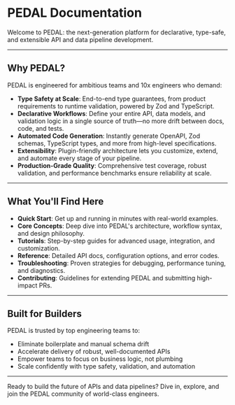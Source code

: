 <!-- Navigation is auto-generated by GitBook. See index.md for the documentation landing page content. -->

# PEDAL Documentation

Welcome to PEDAL: the next-generation platform for declarative, type-safe, and extensible API and data pipeline development.

---

## Why PEDAL?

PEDAL is engineered for ambitious teams and 10x engineers who demand:
- **Type Safety at Scale**: End-to-end type guarantees, from product requirements to runtime validation, powered by Zod and TypeScript.
- **Declarative Workflows**: Define your entire API, data models, and validation logic in a single source of truth—no more drift between docs, code, and tests.
- **Automated Code Generation**: Instantly generate OpenAPI, Zod schemas, TypeScript types, and more from high-level specifications.
- **Extensibility**: Plugin-friendly architecture lets you customize, extend, and automate every stage of your pipeline.
- **Production-Grade Quality**: Comprehensive test coverage, robust validation, and performance benchmarks ensure reliability at scale.

---

## What You'll Find Here

- **Quick Start**: Get up and running in minutes with real-world examples.
- **Core Concepts**: Deep dive into PEDAL's architecture, workflow syntax, and design philosophy.
- **Tutorials**: Step-by-step guides for advanced usage, integration, and customization.
- **Reference**: Detailed API docs, configuration options, and error codes.
- **Troubleshooting**: Proven strategies for debugging, performance tuning, and diagnostics.
- **Contributing**: Guidelines for extending PEDAL and submitting high-impact PRs.

---

## Built for Builders

PEDAL is trusted by top engineering teams to:
- Eliminate boilerplate and manual schema drift
- Accelerate delivery of robust, well-documented APIs
- Empower teams to focus on business logic, not plumbing
- Scale confidently with type safety, validation, and automation

---

Ready to build the future of APIs and data pipelines? Dive in, explore, and join the PEDAL community of world-class engineers. 